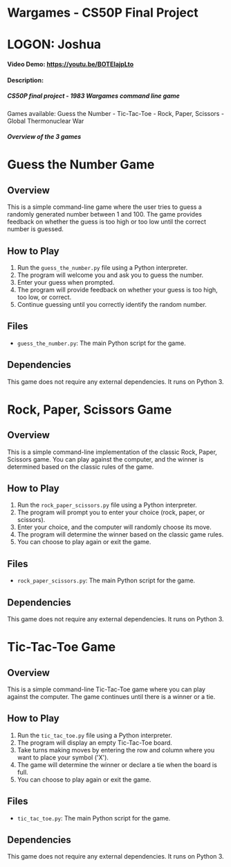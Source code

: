# Wargames - CS50P Final Project

# LOGON: Joshua

#### Video Demo: https://youtu.be/BOTEIajpLto

#### Description:

##### CS50P final project - 1983 Wargames command line game

Games available:
Guess the Number -
Tic-Tac-Toe -
Rock, Paper, Scissors -
Global Thermonuclear War

##### Overview of the 3 games

# Guess the Number Game

## Overview

This is a simple command-line game where the user tries to guess a randomly generated number between 1 and 100. The game provides feedback on whether the guess is too high or too low until the correct number is guessed.

## How to Play

1. Run the `guess_the_number.py` file using a Python interpreter.
2. The program will welcome you and ask you to guess the number.
3. Enter your guess when prompted.
4. The program will provide feedback on whether your guess is too high, too low, or correct.
5. Continue guessing until you correctly identify the random number.

## Files

- `guess_the_number.py`: The main Python script for the game.

## Dependencies

This game does not require any external dependencies. It runs on Python 3.

# Rock, Paper, Scissors Game

## Overview

This is a simple command-line implementation of the classic Rock, Paper, Scissors game. You can play against the computer, and the winner is determined based on the classic rules of the game.

## How to Play

1. Run the `rock_paper_scissors.py` file using a Python interpreter.
2. The program will prompt you to enter your choice (rock, paper, or scissors).
3. Enter your choice, and the computer will randomly choose its move.
4. The program will determine the winner based on the classic game rules.
5. You can choose to play again or exit the game.

## Files

- `rock_paper_scissors.py`: The main Python script for the game.

## Dependencies

This game does not require any external dependencies. It runs on Python 3.

# Tic-Tac-Toe Game

## Overview

This is a simple command-line Tic-Tac-Toe game where you can play against the computer. The game continues until there is a winner or a tie.

## How to Play

1. Run the `tic_tac_toe.py` file using a Python interpreter.
2. The program will display an empty Tic-Tac-Toe board.
3. Take turns making moves by entering the row and column where you want to place your symbol ('X').
4. The game will determine the winner or declare a tie when the board is full.
5. You can choose to play again or exit the game.

## Files

- `tic_tac_toe.py`: The main Python script for the game.

## Dependencies

This game does not require any external dependencies. It runs on Python 3.
